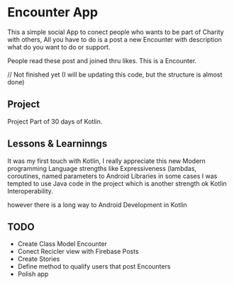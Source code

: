# Encounter App

This a simple social App to conect people who wants to be part of Charity with others,
All you have to do is a post a new Encounter with description what do you want to do or support.

People read these post and joined thru likes.
This is a Encounter.

// Not finished yet (I will be updating this code, but the structure is almost done)

<h2> Project </h2>

Project Part of 30 days of Kotlin.

<h2> Lessons & Learninngs </h2

It was my first touch with Kotlin, 
I really appreciate this new Modern programming Language strengths like Expressiveness (lambdas,
coroutines, named parameters to Android Libraries 
in some cases I was tempted to use Java code in the project which is another strength
ok Kotlin Interoperability.


however there is a long way to Android Development in Kotlin 

<h2> TODO </h2>

- Create Class Model Encounter
- Conect Recicler view with Firebase Posts
- Create Stories
- Define method to qualify users that post Encounters
- Polish app
